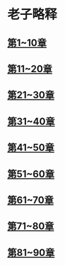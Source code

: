 # 老子略释
## [第1~10章](第1~10章.md)

## [第11~20章](第11~20章.md)

## [第21~30章](第21~31章.md)

## [第31~40章](第31~40章.md)

## [第41~50章](第41~50章.md)

## [第51~60章](第51~60章.md)

## [第61~70章](第61~70章.md)

## [第71~80章](第71~80章.md)

## [第81~90章](第81~90章.md)

